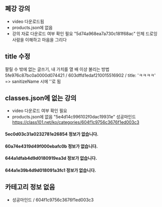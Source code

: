 ## 폐강 강의
- video 다운로드됨
- products.json에 없음
- 강의 자료 다운로드 여부 확인 필요
"5d74a968ea7a730c181f68ac"
인체 드로잉 사람을 이해하고 마음을 그리다

## title 수정
팔릴 수 밖에 없는 글쓰기, 내 가치를 열 배 이상 불리는 방법
5fe976c87bc0a0000d074421 / 603dffd1edaf210015516902 / title: 'ㅋㅋㅋㅋ' => sanitizeName 시에 ''로 됨


## classes.json에 없는 강의
- video 다운로드 여부 확인 필요
- products.json에 없음
"5e4d14c996102f0dac19931e"
성공마인드
https://class101.net/ko/categories/604f1c9756c3676f1ed003c3



#### 5ec0d03c31a0232781e26854 정보가 없습니다.
#### 60a74e4319d49f000ebafc0b 정보가 없습니다.
#### 644a1dfab4d9d0180919ea3d 정보가 없습니다.
#### 644a1e39b4d9d018091a3fc1 정보가 없습니다.

## 카테고리 정보 없음
- 성공마인드 / 604f1c9756c3676f1ed003c3


